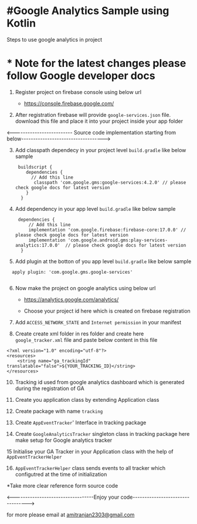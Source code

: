 # #Google Analytics Sample using Kotlin

 Steps to use google analytics in  project
# * Note for the latest changes please follow Google developer docs

 1. Register project on firebase console using below url
 
    * https://console.firebase.google.com/

 2. After registration firebase will provide `google-services.json` file. download this file and place it into your project inside your app folder

<------------------------- Source code implementation starting from below----------------------------------->

 3. Add classpath dependecy in your project level `build.gradle` like below sample
     ```
      buildscript {
         dependencies {
           // Add this line
            classpath 'com.google.gms:google-services:4.2.0' // please check google docs for latest version
         }
       }

       ```
4. Add dependency in your app level `build.gradle` like below sample
    
    ```
     dependencies {
         // Add this line
         implementation 'com.google.firebase:firebase-core:17.0.0' // please check google docs for latest version
         implementation 'com.google.android.gms:play-services-analytics:17.0.0'  // please check google docs for latest version
      }
      ```

5. Add plugin at the botton of you app level `build.gradle` like below sample
  
  ```
    apply plugin: 'com.google.gms.google-services'
     
   ```

6. Now make the project on google analytics using below url

    * https://analytics.google.com/analytics/
    
    * Choose your project id here which is created on firebase registration

7. Add `ACCESS_NETWORK_STATE` and `Internet permission` in your manifest

8. Create create xml folder in res folder and create here `google_tracker.xml` file and paste below content in this file
```
<?xml version="1.0" encoding="utf-8"?>
<resources>
    <string name="ga_trackingId" translatable="false">${YOUR_TRACKING_ID}</string>
</resources>
```
10. Tracking id used from google analytics dashboard which is generated during the registration of GA

11. Create you application class by extending Application class

12. Create package with name `tracking`

13. Create `AppEventTracker`' Interface in tracking package

14. Create `GoogleAnalyticsTracker` singleton class in tracking package here make setup for Google analytics tracker

15  Initialise your GA Tracker in your Application class with the help of `AppEventTrackerHelper`

16. `AppEventTrackerHelper` class sends events to all tracker which configutred at the time of initialization

*Take more clear reference form source code

<----------------------------------Enjoy your code--------------------------------->

for more please email at amitranjan2303@gmail.com

